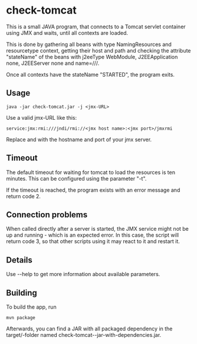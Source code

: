 # check-tomcat

This is a small JAVA program, that connects to a Tomcat servlet container 
using JMX and waits, until all contexts are loaded.

This is done by gathering all beans with type NamingResources and 
resourcetype context, getting their host and path and checking the attribute 
"stateName" of the beans with j2eeType WebModule, J2EEApplication none,
J2EEServer none and name=//<host>/<path>.

Once all contexts have the stateName "STARTED", the program exits.

## Usage

    java -jar check-tomcat.jar -j <jmx-URL>

Use a valid jmx-URL like this:

    service:jmx:rmi:///jndi/rmi://<jmx host name>:<jmx port>/jmxrmi

Replace <jmx host name> and <jmx port> with the hostname and port of your jmx
 server.
 
## Timeout

The default timeout for waiting for tomcat to load the resources is ten 
minutes. This can be configured using the parameter "-t". 

If the timeout is reached, the program exists with an error message and 
return code 2.

## Connection problems

When called directly after a server is started, the JMX service might not be 
up and running - which is an expected error. In this case, the script will 
return code 3, so that other scripts using it may react to it and restart it.
  
## Details

Use --help to get more information about available parameters.

## Building

To build the app, run

    mvn package

Afterwards, you can find a JAR with all packaged dependency in the 
target/-folder named check-tomcat-<version>-jar-with-dependencies.jar. 
